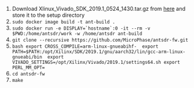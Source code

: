 1. Download Xlinux_Vivado_SDK_2019.1_0524_1430.tar.gz from [here](https://www.xilinx.com/member/forms/download/xef-vivado.html?filename=Xilinx_Vivado_SDK_2019.1_0524_1430.tar.gz) and store it to the setup directory
2. ``sudo docker image build -t ant-build .``
3. ``sudo docker run -e DISPLAY=`hostname`:0 -it --rm -v $PWD:/home/antsdr/work -w /home/antsdr ant-build``
4. ``git clone --recursive https://github.com/MicroPhase/antsdr-fw.git ``
5. ``bash
export CROSS_COMPILE=arm-linux-gnueabihf- 
export PATH=$PATH:/opt/Xilinx/SDK/2019.1/gnu/aarch32/lin/gcc-arm-linux-gnueabi/bin 
export VIVADO_SETTINGS=/opt/Xilinx/Vivado/2019.1/settings64.sh
export PERL_MM_OPT=``
6. ``cd antsdr-fw``
5. ``make``


